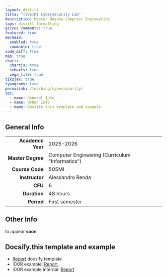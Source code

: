 ```yaml
---
layout: distill
title: "[505IM] Cybersecurity Lab"
description: Master Degree Computer Engineering
tags: distill formatting
giscus_comments: true
featured: true
mermaid:
  enabled: true
  zoomable: true
code_diff: true
map: true
chart:
  chartjs: true
  echarts: true
  vega_lite: true
tikzjax: true
typograms: true
permalink: /teaching/cybersecurity/
toc:
  - name: General Info
  - name: Other Info
  - name: Docsify.this template and example
---
```




## General Info

|  |                            |
|----------:|-----------------------------------------------|
| **Academic Year**      | 2025-2026       |
| **Master Degree**       | Computer Engineering (Curriculum "Informatics")       |
| **Course Code**       | 505MI                          |
| **Instructor**      | Alessandro Renda                         |
| **CFU**      | 6 |
| **Duration**    | 48 hours |
| **Period**     | First semester              |

## Other Info


<div class="callout-note">
  <p>to appear <strong>soon</strong></p>
</div>


## Docsify.this template and example

- [Report](https://docsify-this.net/?basePath=https://raw.githubusercontent.com/alerenda/alerenda.github.io/master/_reports/template&homepage=home.md#/) docsify template
- IDOR example: [Report](https://docsify-this.net/?basePath=https://raw.githubusercontent.com/alerenda/alerenda.github.io/master/_reports/IDOR&homepage=idor.md#/)
- IDOR example internal: [Report](/teaching/cybersecurity/idor)